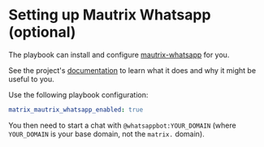 # Setting up Mautrix Whatsapp (optional)

The playbook can install and configure [mautrix-whatsapp](https://github.com/tulir/mautrix-whatsapp) for you.

See the project's [documentation](https://github.com/tulir/mautrix-whatsapp/wiki) to learn what it does and why it might be useful to you.

Use the following playbook configuration:

```yaml
matrix_mautrix_whatsapp_enabled: true
```

You then need to start a chat with `@whatsappbot:YOUR_DOMAIN` (where `YOUR_DOMAIN` is your base domain, not the `matrix.` domain).
